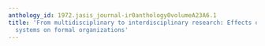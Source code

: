 ```yaml
---
anthology_id: 1972.jasis_journal-ir0anthology0volumeA23A6.1
title: 'From multidisciplinary to interdisciplinary research: Effects of information
  systems on formal organizations'
---
```

